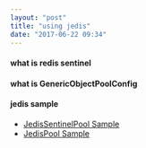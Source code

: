 ```yaml
---
layout: "post"
title: "using jedis"
date: "2017-06-22 09:34"
---
```


#### what is redis sentinel
#### what is GenericObjectPoolConfig
#### jedis sample
* [JedisSentinelPool Sample](https://github.com/herotony/jedis/blob/master/src/test/java/redis/clients/jedis/tests/JedisSentinelPoolTest.java "Jedis Sentinel Pool官方测试示例")
* [JedisPool Sample](https://github.com/herotony/jedis/blob/master/src/test/java/redis/clients/jedis/tests/JedisPoolTest.java "Jedis Pool官方测试示例")
